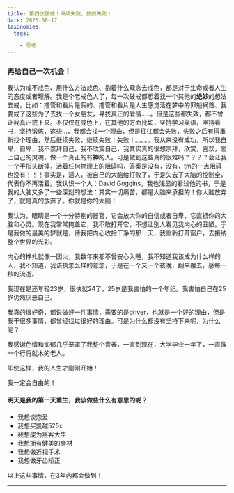 ```yaml
---
title: 第四次破戒！继续失败，依旧失败！
date: 2025-08-17
taxonomies:
  tags:

    - 思考
---
```


### 再给自己一次机会！

我认为戒不戒色、用什么方法戒色、抱着什么观念去戒色，都是对于生命或者人生的态度或者理解。我是个老戒色人了，每一次破戒都想着找一个其他的**绝妙**的想法去戒，比如：撸管和看片是假的、撸管和看片是人生感觉活在梦中的罪魁祸首、我要戒了这些为了去找一个女朋友，寻找真正的爱情.....。但是这些都失效，都不曾让我真正戒下来。不仅仅在戒色上，在其他的方面比如，坚持学习英语，坚持看书，坚持锻炼，这些...，我都会找一个理由，但是往往都会失败，失败之后有得重新找个理由，然后继续失败，继续失败！失败！。。。。。我从来没有成功，所以我自卑，自卑，我不崇拜自己，我不欣赏自己，我其实真的很想崇拜，欣赏，喜欢，爱上自己的灵魂，做一个真正的有**神**的人。可是做到这些真的很难吗？？？？会让我一个手指头断掉，活着任何物理上的阻碍吗，答案是没有，没有，tm的一点阻碍也没有！！！事实是，活人，被自己的大脑给打败了，于是失去了大脑的控制全，代表你不再活着。我认识一个人：David Goggins，我也浅显的看过他的书，于是我的大脑又多了一些深刻的想法：其实一切痛苦，都是大脑来承担的！你大脑放弃了，就是真的放弃了。你就是你的大脑！

我认为，眼睛是一个十分特别的器官，它会放大你的自信或者自卑，它直抵你的大脑和心灵。现在我常常掩盖它，我不敢打开它，不想让别人看见我内心的丑陋。于是我做的最美的梦就是，待我把内心收拾干净的那一天，我重新打开窗户，去接纳整个世界的光彩。

内心的挣扎就像一团火，我数年来都不曾安心入睡，我不知道我该成为什么样的人，我不知道，我该执怎么样的意念，于是在一个又一个夜晚，翻来覆去，感每一秒的流逝。

我现在是还年轻23岁，很快就24了，25岁是我害怕的一个年纪。我害怕自己在25岁仍然厌恶自己。

我真的很好奇，都说做好一件事情，需要的是driver，也就是一个好的理由，但是我干很多事情，都曾经找过很好的理由。可是为什么都没有坚持下来呢，为什么呢？

我感谢色情和抑郁几乎笼罩了我整个青春，一直到现在，大学毕业一年了，一直像一个行将就木的老人。

即使这样，我的人生才刚刚开始！

我一定会自由的！

#### 明天是我的第一天重生，我该做些什么有意思的呢？

- 我想谈恋爱
- 我想买凯越525x
- 我想成为黑客大牛
- 我想拥有健美的身材
- 我想做近视手术
- 我想做牙齿矫正

以上这些事情，在3年内都会做到！


------


